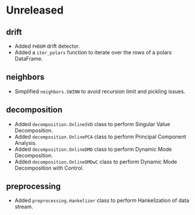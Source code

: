 # Unreleased

## drift

- Added `FHDDM` drift detector.
- Added a `iter_polars` function to iterate over the rows of a polars DataFrame.

## neighbors

- Simplified `neighbors.SWINN` to avoid recursion limit and pickling issues.

## decomposition

- Added `decomposition.OnlineSVD` class to perform Singular Value Decomposition.
- Added `decomposition.OnlinePCA` class to perform Principal Component Analysis.
- Added `decomposition.OnlineDMD` class to perform Dynamic Mode Decomposition.
- Added `decomposition.OnlineDMDwC` class to perform Dynamic Mode Decomposition with Control.

## preprocessing

- Added `preprocessing.Hankelizer` class to perform Hankelization of data stream.

